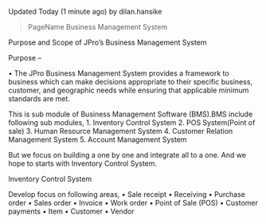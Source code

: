 Updated Today (1 minute ago) by dilan.hansike
> PageName
Business Management System

Purpose and Scope of JPro’s Business Management System

Purpose –

•	The JPro Business Management System provides a framework to business which can make decisions appropriate to their specific business, customer, and geographic needs while ensuring that applicable minimum standards are met.

This is sub module of Business Management Software (BMS).BMS include following sub modules, 1.	Inventory Control System 2.	POS System(Point of sale) 3.	Human Resource Management System 4.	Customer Relation Management System 5.	Account Management System

But we focus on building a one by one and integrate all to a one. And we hope to starts with Inventory Control System.

Inventory Control System

Develop focus on following areas,
•	Sale receipt •	Receiving •	Purchase order •	Sales order •	Invoice •	Work order •	Point of Sale (POS) •	Customer payments •	Item •	Customer •	Vendor